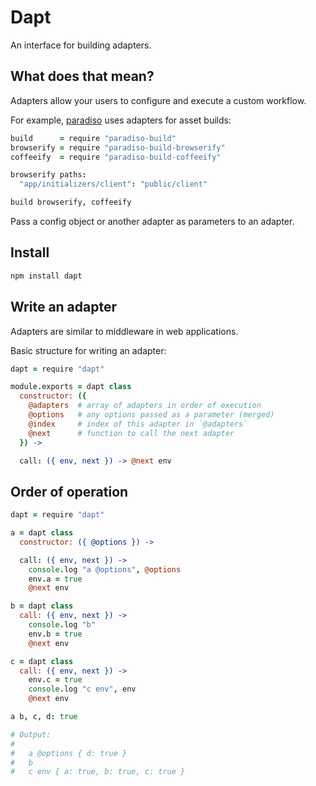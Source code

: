 # Dapt

An interface for building adapters.

## What does that mean?

Adapters allow your users to configure and execute a custom workflow.

For example, [paradiso](https://github.com/invrs/paradiso) uses adapters for asset builds:

```coffee
build      = require "paradiso-build"
browserify = require "paradiso-build-browserify"
coffeeify  = require "paradiso-build-coffeeify"

browserify paths:
  "app/initializers/client": "public/client"

build browserify, coffeeify
```

Pass a config object or another adapter as parameters to an adapter.

## Install

```bash
npm install dapt
```

## Write an adapter

Adapters are similar to middleware in web applications.

Basic structure for writing an adapter:

```coffee
dapt = require "dapt"

module.exports = dapt class
  constructor: ({
    @adapters  # array of adapters in order of execution
    @options   # any options passed as a parameter (merged)
    @index     # index of this adapter in `@adapters`
    @next      # function to call the next adapter
  }) ->

  call: ({ env, next }) -> @next env
```

## Order of operation

```coffee
dapt = require "dapt"

a = dapt class
  constructor: ({ @options }) ->

  call: ({ env, next }) ->
    console.log "a @options", @options
  	env.a = true
  	@next env

b = dapt class
  call: ({ env, next }) ->
  	console.log "b"
  	env.b = true
  	@next env

c = dapt class
  call: ({ env, next }) ->
  	env.c = true
  	console.log "c env", env
  	@next env

a b, c, d: true

# Output:
#
#   a @options { d: true }
#   b
#   c env { a: true, b: true, c: true }
```
